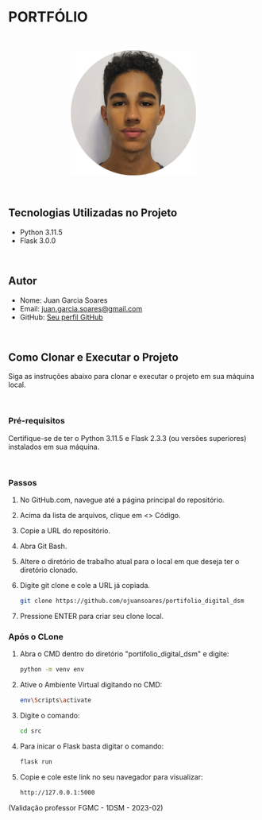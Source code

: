 # PORTFÓLIO

<br>

<p align="center">
<img style="width: 50%;" src="src/static/mgt/foto.png">
</p>

<br>

## Tecnologias Utilizadas no Projeto

- Python 3.11.5
- Flask 3.0.0

<br>

## Autor

- Nome: Juan Garcia Soares
- Email: juan.garcia.soares@gmail.com
- GitHub: [Seu perfil GitHub](https://github.com/ojuansoares)

<br>

## Como Clonar e Executar o Projeto

Siga as instruções abaixo para clonar e executar o projeto em sua máquina local.

<br>

### Pré-requisitos

Certifique-se de ter o Python 3.11.5 e Flask 2.3.3 (ou versões superiores) instalados em sua máquina.

<br>

### Passos

1. No GitHub.com, navegue até a página principal do repositório.

2. Acima da lista de arquivos, clique em <> Código.

3. Copie a URL do repositório.

4. Abra Git Bash.

5. Altere o diretório de trabalho atual para o local em que deseja ter o diretório clonado.

6. Digite git clone e cole a URL já copiada.

   ```bash
   git clone https://github.com/ojuansoares/portifolio_digital_dsm

7. Pressione ENTER para criar seu clone local.

### Após o CLone

1. Abra o CMD dentro do diretório "portifolio_digital_dsm" e digite:
    
   ```bash
   python -m venv env

3. Ative o Ambiente Virtual digitando no CMD:
    
   ```bash
   env\Scripts\activate

4. Digite o comando:
    
   ```bash
   cd src

5. Para inicar o Flask basta digitar o comando:
 
   ```bash
   flask run

6. Copie e cole este link no seu navegador para visualizar:
 
   ```bash
   http://127.0.0.1:5000

(Validação professor FGMC - 1DSM - 2023-02)
